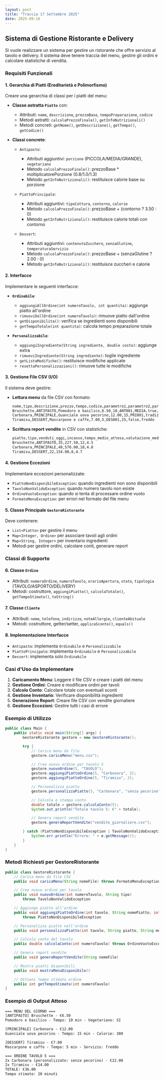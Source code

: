 ```yaml
---
layout: post
title: "Traccia 17 Settembre 2025"
date: 2025-09-16
---
```


## Sistema di Gestione Ristorante e Delivery

Si vuole realizzare un sistema per gestire un ristorante che offre servizio al tavolo e delivery. Il sistema deve tenere traccia del menu, gestire gli ordini e calcolare statistiche di vendita.

### Requisiti Funzionali

#### 1. Gerarchia di Piatti (Ereditarietà e Polimorfismo)

Creare una gerarchia di classi per i piatti del menu:

- **Classe astratta `Piatto`** con:
  - Attributi: `nome`, `descrizione`, `prezzoBase`, `tempoPreparazione`, `codice`
  - Metodi astratti: `calcolaPrezzoFinale()`, `getInfoNutrizionali()`
  - Metodi concreti: `getNome()`, `getDescrizione()`, `getTempo()`, `getCodice()`

- **Classi concrete**:
  - `Antipasto`:
    - Attributi aggiuntivi: `porzione` (PICCOLA/MEDIA/GRANDE), `vegetariano`
    - Metodo `calcolaPrezzoFinale()`: prezzoBase * moltiplicatorePorzione (0.8/1.0/1.3)
    - Metodo `getInfoNutrizionali()`: restituisce calorie base su porzione

  - `PiattoPrincipale`:
    - Attributi aggiuntivi: `tipoCottura`, `contorno`, `calorie`
    - Metodo `calcolaPrezzoFinale()`: prezzoBase + (contorno ? 3.50 : 0)
    - Metodo `getInfoNutrizionali()`: restituisce calorie totali con contorno

  - `Dessert`:
    - Attributi aggiuntivi: `contenutoZucchero`, `senzaGlutine`, `temperaturaServizio`
    - Metodo `calcolaPrezzoFinale()`: prezzoBase + (senzaGlutine ? 2.00 : 0)
    - Metodo `getInfoNutrizionali()`: restituisce zuccheri e calorie

#### 2. Interfacce

Implementare le seguenti interfacce:

- **`Ordinabile`**:
  - `aggiungiAllOrdine(int numeroTavolo, int quantita)`: aggiunge piatto all'ordine
  - `rimuoviDallOrdine(int numeroTavolo)`: rimuove piatto dall'ordine
  - `getDisponibilita()`: verifica se ingredienti sono disponibili
  - `getTempoTotale(int quantita)`: calcola tempo preparazione totale

- **`Personalizzabile`**:
  - `aggiungiIngrediente(String ingrediente, double costo)`: aggiunge extra
  - `rimuoviIngrediente(String ingrediente)`: toglie ingrediente
  - `getListaModifiche()`: restituisce modifiche applicate
  - `resettaPersonalizzazioni()`: rimuove tutte le modifiche

#### 3. Gestione File CSV (I/O)

Il sistema deve gestire:

- **Lettura menu** da file CSV con formato:

  ```txt
  nome,tipo,descrizione,prezzo,tempo,codice,parametro1,parametro2,parametro3
  Bruschette,ANTIPASTO,Pomodoro e basilico,6.50,10,ANT001,MEDIA,true,
  Carbonara,PRINCIPALE,Guanciale uova pecorino,12.00,15,PRI001,tradizionale,false,380
  Tiramisu,DESSERT,Mascarpone e caffe,7.00,5,DES001,25,false,freddo
  ```

- **Scrittura report vendite** in CSV con statistiche:

  ```txt
  piatto,tipo,venduti_oggi,incasso,tempo_medio_attesa,valutazione_media
  Bruschette,ANTIPASTO,35,227.50,12,4.5
  Carbonara,PRINCIPALE,48,576.00,18,4.8
  Tiramisu,DESSERT,22,154.00,6,4.7
  ```

#### 4. Gestione Eccezioni

Implementare eccezioni personalizzate:

- `PiattoNonDisponibileException`: quando ingredienti non sono disponibili
- `TavoloNonValidoException`: quando numero tavolo non esiste
- `OrdineVuotoException`: quando si tenta di processare ordine vuoto
- `FormatoMenuException`: per errori nel formato del file menu

#### 5. Classe Principale `GestoreRistorante`

Deve contenere:

- `List<Piatto>` per gestire il menu
- `Map<Integer, Ordine>` per associare tavoli agli ordini
- `Map<String, Integer>` per inventario ingredienti
- Metodi per gestire ordini, calcolare conti, generare report

### Classi di Supporto

#### 6. Classe `Ordine`

- Attributi: `numeroOrdine`, `numeroTavolo`, `orarioApertura`, `stato`, `tipologia` (TAVOLO/ASPORTO/DELIVERY)
- Metodi: costruttore, `aggiungiPiatto()`, `calcolaTotale()`, `getTempoStimato()`, `toString()`

#### 7. Classe `Cliente`

- Attributi: `nome`, `telefono`, `indirizzo`, `noteAllergie`, `clienteAbituale`
- Metodi: costruttore, getter/setter, `applicaSconto()`, `equals()`

#### 8. Implementazione Interfacce

- `Antipasto`: implementa `Ordinabile` e `Personalizzabile`
- `PiattoPrincipale`: implementa `Ordinabile` e `Personalizzabile`
- `Dessert`: implementa solo `Ordinabile`

### Casi d'Uso da Implementare

1. **Caricamento Menu**: Leggere il file CSV e creare i piatti del menu
2. **Gestione Ordini**: Creare e modificare ordini per tavoli
3. **Calcolo Conto**: Calcolare totale con eventuali sconti
4. **Gestione Inventario**: Verificare disponibilità ingredienti
5. **Generazione Report**: Creare file CSV con vendite giornaliere
6. **Gestione Eccezioni**: Gestire tutti i casi di errore

### Esempio di Utilizzo

```java
public class Main {
    public static void main(String[] args) {
        GestoreRistorante gestore = new GestoreRistorante();

        try {
            // Carica menu da file
            gestore.caricaMenu("menu.csv");

            // Crea nuovo ordine per tavolo 5
            gestore.nuovoOrdine(5, "TAVOLO");
            gestore.aggiungiPiattoOrdine(5, "Carbonara", 2);
            gestore.aggiungiPiattoOrdine(5, "Tiramisu", 2);

            // Personalizza piatto
            gestore.personalizzaPiatto(5, "Carbonara", "senza pecorino", -1.00);

            // Calcola e stampa conto
            double totale = gestore.calcolaConto(5);
            System.out.println("Totale tavolo 5: €" + totale);

            // Genera report vendite
            gestore.generaReportVendite("vendite_giornaliere.csv");

        } catch (PiattoNonDisponibileException | TavoloNonValidoException e) {
            System.err.println("Errore: " + e.getMessage());
        }
    }
}
```

### Metodi Richiesti per GestoreRistorante

```java
public class GestoreRistorante {
    // Carica menu da file CSV
    public void caricaMenu(String nomeFile) throws FormatoMenuException

    // Crea nuovo ordine per tavolo
    public void nuovoOrdine(int numeroTavolo, String tipo)
        throws TavoloNonValidoException

    // Aggiunge piatto all'ordine
    public void aggiungiPiattoOrdine(int tavolo, String nomePiatto, int quantita)
        throws PiattoNonDisponibileException

    // Personalizza piatto nell'ordine
    public void personalizzaPiatto(int tavolo, String piatto, String modifica, double costoExtra)

    // Calcola conto del tavolo
    public double calcolaConto(int numeroTavolo) throws OrdineVuotoException

    // Genera report vendite
    public void generaReportVendite(String nomeFile)

    // Mostra piatti disponibili
    public void mostraMenuDisponibile()

    // Ottieni tempo stimato ordine
    public int getTempoStimato(int numeroTavolo)
}
```

### Esempio di Output Atteso

```txt
=== MENU DEL GIORNO ===
[ANTIPASTO] Bruschette - €6.50
Pomodoro e basilico - Tempo: 10 min - Vegetariano: SI

[PRINCIPALE] Carbonara - €12.00
Guanciale uova pecorino - Tempo: 15 min - Calorie: 380

[DESSERT] Tiramisu - €7.00
Mascarpone e caffe - Tempo: 5 min - Servizio: freddo

=== ORDINE TAVOLO 5 ===
2x Carbonara (personalizzato: senza pecorino) - €22.00
2x Tiramisu - €14.00
TOTALE: €36.00
Tempo stimato: 20 minuti
```

